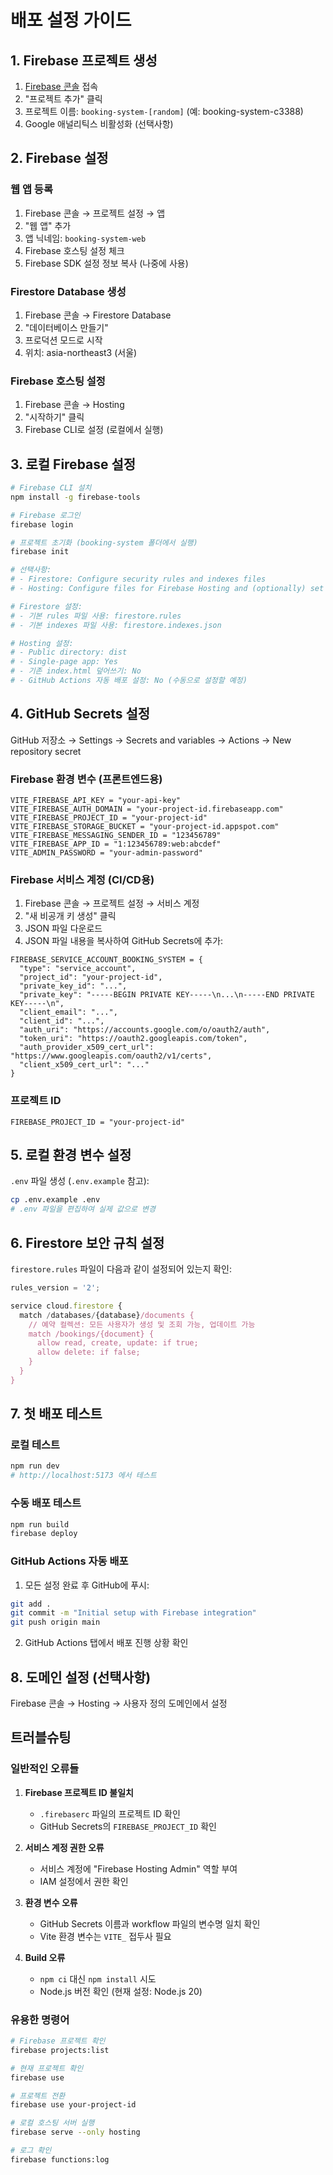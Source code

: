 # 배포 설정 가이드

## 1. Firebase 프로젝트 생성

1. [Firebase 콘솔](https://console.firebase.google.com/) 접속
2. "프로젝트 추가" 클릭
3. 프로젝트 이름: `booking-system-[random]` (예: booking-system-c3388)
4. Google 애널리틱스 비활성화 (선택사항)

## 2. Firebase 설정

### 웹 앱 등록
1. Firebase 콘솔 → 프로젝트 설정 → 앱
2. "웹 앱" 추가
3. 앱 닉네임: `booking-system-web`
4. Firebase 호스팅 설정 체크
5. Firebase SDK 설정 정보 복사 (나중에 사용)

### Firestore Database 생성
1. Firebase 콘솔 → Firestore Database
2. "데이터베이스 만들기"
3. 프로덕션 모드로 시작
4. 위치: asia-northeast3 (서울)

### Firebase 호스팅 설정
1. Firebase 콘솔 → Hosting
2. "시작하기" 클릭
3. Firebase CLI로 설정 (로컬에서 실행)

## 3. 로컬 Firebase 설정

```bash
# Firebase CLI 설치
npm install -g firebase-tools

# Firebase 로그인
firebase login

# 프로젝트 초기화 (booking-system 폴더에서 실행)
firebase init

# 선택사항:
# - Firestore: Configure security rules and indexes files
# - Hosting: Configure files for Firebase Hosting and (optionally) set up GitHub Action deploys

# Firestore 설정:
# - 기본 rules 파일 사용: firestore.rules
# - 기본 indexes 파일 사용: firestore.indexes.json

# Hosting 설정:
# - Public directory: dist
# - Single-page app: Yes
# - 기존 index.html 덮어쓰기: No
# - GitHub Actions 자동 배포 설정: No (수동으로 설정할 예정)
```

## 4. GitHub Secrets 설정

GitHub 저장소 → Settings → Secrets and variables → Actions → New repository secret

### Firebase 환경 변수 (프론트엔드용)
```
VITE_FIREBASE_API_KEY = "your-api-key"
VITE_FIREBASE_AUTH_DOMAIN = "your-project-id.firebaseapp.com"
VITE_FIREBASE_PROJECT_ID = "your-project-id"
VITE_FIREBASE_STORAGE_BUCKET = "your-project-id.appspot.com"
VITE_FIREBASE_MESSAGING_SENDER_ID = "123456789"
VITE_FIREBASE_APP_ID = "1:123456789:web:abcdef"
VITE_ADMIN_PASSWORD = "your-admin-password"
```

### Firebase 서비스 계정 (CI/CD용)
1. Firebase 콘솔 → 프로젝트 설정 → 서비스 계정
2. "새 비공개 키 생성" 클릭
3. JSON 파일 다운로드
4. JSON 파일 내용을 복사하여 GitHub Secrets에 추가:

```
FIREBASE_SERVICE_ACCOUNT_BOOKING_SYSTEM = {
  "type": "service_account",
  "project_id": "your-project-id",
  "private_key_id": "...",
  "private_key": "-----BEGIN PRIVATE KEY-----\n...\n-----END PRIVATE KEY-----\n",
  "client_email": "...",
  "client_id": "...",
  "auth_uri": "https://accounts.google.com/o/oauth2/auth",
  "token_uri": "https://oauth2.googleapis.com/token",
  "auth_provider_x509_cert_url": "https://www.googleapis.com/oauth2/v1/certs",
  "client_x509_cert_url": "..."
}
```

### 프로젝트 ID
```
FIREBASE_PROJECT_ID = "your-project-id"
```

## 5. 로컬 환경 변수 설정

`.env` 파일 생성 (`.env.example` 참고):
```bash
cp .env.example .env
# .env 파일을 편집하여 실제 값으로 변경
```

## 6. Firestore 보안 규칙 설정

`firestore.rules` 파일이 다음과 같이 설정되어 있는지 확인:
```javascript
rules_version = '2';

service cloud.firestore {
  match /databases/{database}/documents {
    // 예약 컬렉션: 모든 사용자가 생성 및 조회 가능, 업데이트 가능
    match /bookings/{document} {
      allow read, create, update: if true;
      allow delete: if false;
    }
  }
}
```

## 7. 첫 배포 테스트

### 로컬 테스트
```bash
npm run dev
# http://localhost:5173 에서 테스트
```

### 수동 배포 테스트
```bash
npm run build
firebase deploy
```

### GitHub Actions 자동 배포
1. 모든 설정 완료 후 GitHub에 푸시:
```bash
git add .
git commit -m "Initial setup with Firebase integration"
git push origin main
```

2. GitHub Actions 탭에서 배포 진행 상황 확인

## 8. 도메인 설정 (선택사항)

Firebase 콘솔 → Hosting → 사용자 정의 도메인에서 설정

## 트러블슈팅

### 일반적인 오류들

1. **Firebase 프로젝트 ID 불일치**
   - `.firebaserc` 파일의 프로젝트 ID 확인
   - GitHub Secrets의 `FIREBASE_PROJECT_ID` 확인

2. **서비스 계정 권한 오류**
   - 서비스 계정에 "Firebase Hosting Admin" 역할 부여
   - IAM 설정에서 권한 확인

3. **환경 변수 오류**
   - GitHub Secrets 이름과 workflow 파일의 변수명 일치 확인
   - Vite 환경 변수는 `VITE_` 접두사 필요

4. **Build 오류**
   - `npm ci` 대신 `npm install` 시도
   - Node.js 버전 확인 (현재 설정: Node.js 20)

### 유용한 명령어

```bash
# Firebase 프로젝트 확인
firebase projects:list

# 현재 프로젝트 확인  
firebase use

# 프로젝트 전환
firebase use your-project-id

# 로컬 호스팅 서버 실행
firebase serve --only hosting

# 로그 확인
firebase functions:log
```